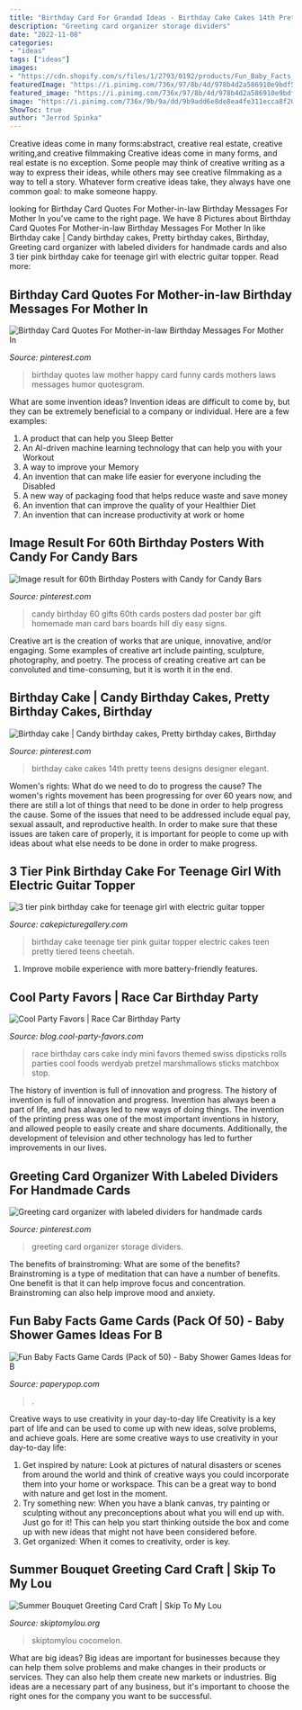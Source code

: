 ```yaml
---
title: "Birthday Card For Grandad Ideas - Birthday Cake Cakes 14th Pretty Teens Designs Designer Elegant"
description: "Greeting card organizer storage dividers"
date: "2022-11-08"
categories:
- "ideas"
tags: ["ideas"]
images:
- "https://cdn.shopify.com/s/files/1/2793/0192/products/Fun_Baby_Facts_-_Woodland_-_Single_1024x1024@2x.jpg?v=1574124562"
featuredImage: "https://i.pinimg.com/736x/97/8b/4d/978b4d2a586910e9bdf54f39b59b3788.jpg"
featured_image: "https://i.pinimg.com/736x/97/8b/4d/978b4d2a586910e9bdf54f39b59b3788.jpg"
image: "https://i.pinimg.com/736x/9b/9a/dd/9b9add6e8de8ea4fe311ecca8f207140--birthday-card-quotes-birthday-messages.jpg"
ShowToc: true
author: "Jerrod Spinka"
---
```



Creative ideas come in many forms:abstract, creative real estate, creative writing,and creative filmmaking
Creative ideas come in many forms, and real estate is no exception. Some people may think of creative writing as a way to express their ideas, while others may see creative filmmaking as a way to tell a story. Whatever form creative ideas take, they always have one common goal: to make someone happy.

	

		
looking for Birthday Card Quotes For Mother-in-law Birthday Messages For Mother In you've came to the right page. We have 8 Pictures about Birthday Card Quotes For Mother-in-law Birthday Messages For Mother In like Birthday cake | Candy birthday cakes, Pretty birthday cakes, Birthday, Greeting card organizer with labeled dividers for handmade cards and also 3 tier pink birthday cake for teenage girl with electric guitar topper. Read more:
		
    
## Birthday Card Quotes For Mother-in-law Birthday Messages For Mother In

<img loading=lazy src="https://i.pinimg.com/736x/9b/9a/dd/9b9add6e8de8ea4fe311ecca8f207140--birthday-card-quotes-birthday-messages.jpg" onerror="this.onerror=null;this.src='https://tse1.mm.bing.net/th?id=OIP.66mGnKrv7FFtzQX-tdEyZQHaKe&amp;pid=15.1';" alt="Birthday Card Quotes For Mother-in-law Birthday Messages For Mother In">

_Source: pinterest.com_

>birthday quotes law mother happy card funny cards mothers laws messages humor quotesgram. 

	

What are some invention ideas?
Invention ideas are difficult to come by, but they can be extremely beneficial to a company or individual. Here are a few examples:
1. A product that can help you Sleep Better 
2. An AI-driven machine learning technology that can help you with your Workout 
3. A way to improve your Memory 
4. An invention that can make life easier for everyone including the Disabled 
5. A new way of packaging food that helps reduce waste and save money 
6. An invention that can improve the quality of your Healthier Diet 
7. An invention that can increase productivity at work or home 
    
## Image Result For 60th Birthday Posters With Candy For Candy Bars

<img loading=lazy src="https://i.pinimg.com/736x/97/8b/4d/978b4d2a586910e9bdf54f39b59b3788.jpg" onerror="this.onerror=null;this.src='https://tse2.mm.bing.net/th?id=OIP.xeE_-w3CRZsaQnwvkGtWUQAAAA&amp;pid=15.1';" alt="Image result for 60th Birthday Posters with Candy for Candy Bars">

_Source: pinterest.com_

>candy birthday 60 gifts 60th cards posters dad poster bar gift homemade man card bars boards hill diy easy signs. 

	

Creative art is the creation of works that are unique, innovative, and/or engaging. Some examples of creative art include painting, sculpture, photography, and poetry. The process of creating creative art can be convoluted and time-consuming, but it is worth it in the end.

    
## Birthday Cake | Candy Birthday Cakes, Pretty Birthday Cakes, Birthday

<img loading=lazy src="https://i.pinimg.com/736x/1b/b3/fa/1bb3fa7f80605a004fae81bcb3b9e694.jpg" onerror="this.onerror=null;this.src='https://tse2.mm.bing.net/th?id=OIP.CZUcR23d3f2qUE3hvQkhXgHaLM&amp;pid=15.1';" alt="Birthday cake | Candy birthday cakes, Pretty birthday cakes, Birthday">

_Source: pinterest.com_

>birthday cake cakes 14th pretty teens designs designer elegant. 

	

Women's rights: What do we need to do to progress the cause?
The women's rights movement has been progressing for over 60 years now, and there are still a lot of things that need to be done in order to help progress the cause. Some of the issues that need to be addressed include equal pay, sexual assault, and reproductive health. In order to make sure that these issues are taken care of properly, it is important for people to come up with ideas about what else needs to be done in order to make progress.

    
## 3 Tier Pink Birthday Cake For Teenage Girl With Electric Guitar Topper

<img loading=lazy src="http://www.cakepicturegallery.com/d/83654-2/3+tier+pink+birthday+cake+for+teenage+girl+with+electric+guitar+topper.JPG" onerror="this.onerror=null;this.src='https://tse2.mm.bing.net/th?id=OIP.Fy-9neN5rKVc6PopsMx7fAHaKa&amp;pid=15.1';" alt="3 tier pink birthday cake for teenage girl with electric guitar topper">

_Source: cakepicturegallery.com_

>birthday cake teenage tier pink guitar topper electric cakes teen pretty tiered teens cheetah. 

	

1. Improve mobile experience with more battery-friendly features.

    
## Cool Party Favors | Race Car Birthday Party

<img loading=lazy src="http://blog.cool-party-favors.com/wp-content/uploads/2013/03/Race-Car-Party-Food.jpg" onerror="this.onerror=null;this.src='https://tse3.mm.bing.net/th?id=OIP.VghDM_7oX1EKCGUkp0kHnQHaE6&amp;pid=15.1';" alt="Cool Party Favors | Race Car Birthday Party">

_Source: blog.cool-party-favors.com_

>race birthday cars cake indy mini favors themed swiss dipsticks rolls parties cool foods werdyab pretzel marshmallows sticks matchbox stop. 

	

The history of invention is full of innovation and progress.
The history of invention is full of innovation and progress. Invention has always been a part of life, and has always led to new ways of doing things. The invention of the printing press was one of the most important inventions in history, and allowed people to easily create and share documents. Additionally, the development of television and other technology has led to further improvements in our lives.

    
## Greeting Card Organizer With Labeled Dividers For Handmade Cards

<img loading=lazy src="https://i.pinimg.com/736x/aa/86/ca/aa86ca10606d34127c6915c0a572b2fb--greeting-card-organizer-card-storage.jpg" onerror="this.onerror=null;this.src='https://tse3.mm.bing.net/th?id=OIP.ZPy9FdfmV9ARXvTxRaPA9gHaJ3&amp;pid=15.1';" alt="Greeting card organizer with labeled dividers for handmade cards">

_Source: pinterest.com_

>greeting card organizer storage dividers. 

	

The benefits of brainstroming: What are some of the benefits?
Brainstroming is a type of meditation that can have a number of benefits. One benefit is that it can help improve focus and concentration. Brainstroming can also help improve mood and anxiety.

    
## Fun Baby Facts Game Cards (Pack Of 50) - Baby Shower Games Ideas For B

<img loading=lazy src="https://cdn.shopify.com/s/files/1/2793/0192/products/Fun_Baby_Facts_-_Woodland_-_Single_1024x1024@2x.jpg?v=1574124562" onerror="this.onerror=null;this.src='https://tse4.mm.bing.net/th?id=OIP.PhBFVsdIc_wgtJzBGxLvPgHaKt&amp;pid=15.1';" alt="Fun Baby Facts Game Cards (Pack of 50) - Baby Shower Games Ideas for B">

_Source: paperypop.com_

>. 

	

Creative ways to use creativity in your day-to-day life
Creativity is a key part of life and can be used to come up with new ideas, solve problems, and achieve goals. Here are some creative ways to use creativity in your day-to-day life:
1. Get inspired by nature: Look at pictures of natural disasters or scenes from around the world and think of creative ways you could incorporate them into your home or workspace. This can be a great way to bond with nature and get lost in the moment.
2. Try something new: When you have a blank canvas, try painting or sculpting without any preconceptions about what you will end up with. Just go for it! This can help you start thinking outside the box and come up with new ideas that might not have been considered before.
3. Get organized: When it comes to creativity, order is key.

    
## Summer Bouquet Greeting Card Craft | Skip To My Lou

<img loading=lazy src="https://www.skiptomylou.org/wp-content/uploads/2014/08/Kids-birthday-card-craft-ideas-1.jpg" onerror="this.onerror=null;this.src='https://tse2.mm.bing.net/th?id=OIP.8zra5fBs8qwBDKjpht9NUQHaJ5&amp;pid=15.1';" alt="Summer Bouquet Greeting Card Craft | Skip To My Lou">

_Source: skiptomylou.org_

>skiptomylou cocomelon. 

	

What are big ideas?
Big ideas are important for businesses because they can help them solve problems and make changes in their products or services. They can also help them create new markets or industries. Big ideas are a necessary part of any business, but it's important to choose the right ones for the company you want to be successful.

